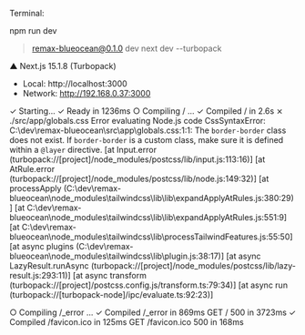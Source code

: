 Terminal:

npm run dev

> remax-blueocean@0.1.0 dev
> next dev --turbopack

   ▲ Next.js 15.1.8 (Turbopack)
   - Local:        http://localhost:3000
   - Network:      http://192.168.0.37:3000

 ✓ Starting...
 ✓ Ready in 1236ms
 ○ Compiling / ...
 ✓ Compiled / in 2.6s
 ⨯ ./src/app/globals.css
Error evaluating Node.js code
CssSyntaxError: C:\dev\remax-blueocean\src\app\globals.css:1:1: The `border-border` class does not exist. If `border-border` is a custom class, make sure it is defined within a `@layer` directive.
    [at Input.error (turbopack://[project]/node_modules/postcss/lib/input.js:113:16)]
    [at AtRule.error (turbopack://[project]/node_modules/postcss/lib/node.js:149:32)]
    [at processApply (C:\dev\remax-blueocean\node_modules\tailwindcss\lib\lib\expandApplyAtRules.js:380:29)]
    [at C:\dev\remax-blueocean\node_modules\tailwindcss\lib\lib\expandApplyAtRules.js:551:9]
    [at C:\dev\remax-blueocean\node_modules\tailwindcss\lib\processTailwindFeatures.js:55:50]
    [at async plugins (C:\dev\remax-blueocean\node_modules\tailwindcss\lib\plugin.js:38:17)]
    [at async LazyResult.runAsync (turbopack://[project]/node_modules/postcss/lib/lazy-result.js:293:11)]
    [at async transform (turbopack://[project]/postcss.config.js/transform.ts:79:34)]
    [at async run (turbopack://[turbopack-node]/ipc/evaluate.ts:92:23)]


 ○ Compiling /_error ...
 ✓ Compiled /_error in 869ms
 GET / 500 in 3723ms
 ✓ Compiled /favicon.ico in 125ms
 GET /favicon.ico 500 in 168ms